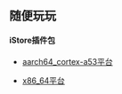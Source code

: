 ## 随便玩玩

#### iStore插件包

* [aarch64_cortex-a53平台](https://github.com/p125141/Are-u-ok/tree/main/apps)

* [x86_64平台](https://github.com/p125141/Are-u-ok/tree/main/x86)

